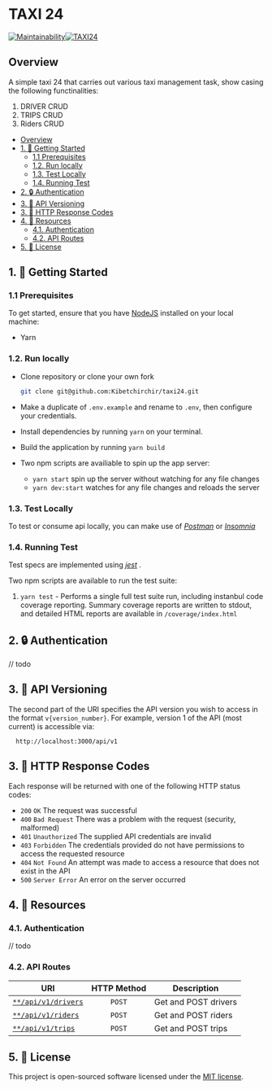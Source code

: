 # TAXI 24
[![Maintainability](https://api.codeclimate.com/v1/badges/fd9ddb7607378ee27d05/maintainability)](https://codeclimate.com/github/Kibetchirchir/taxi24/maintainability)[![TAXI24](https://circleci.com/github/Kibetchirchir/taxi24.svg?style=svg)](https://circleci.com/github/Kibetchirchir/taxi24)

## Overview

A simple taxi 24 that carries out various taxi management task, show casing the following functinalities:

1. DRIVER CRUD
2. TRIPS CRUD
3. Riders CRUD

<!-- TOC depthFrom:2 -->

- [Overview](#overview)
- [1. :rocket: Getting Started](#1-rocket-getting-started)
  - [1.1 Prerequisites](#11-prerequisites)
  - [1.2. Run locally](#12-run-locally)
  - [1.3. Test Locally](#13-test-locally)
  - [1.4. Running Test](#14-running-test)
- [2. :lock: Authentication](#2-lock-authentication)
- [3. :bookmark: API Versioning](#3-bookmark-api-versioning)
- [3. :green_heart: HTTP Response Codes](#3-green_heart-http-response-codes)
- [4. :bookmark: Resources](#4-bookmark-resources)
  - [4.1. Authentication](#41-authentication)
  - [4.2. API Routes](#42-api-routes)
- [5. :pencil: License](#5-pencil-license)

<!-- /TOC -->

## 1. :rocket: Getting Started

### 1.1 Prerequisites

To get started, ensure that you have [NodeJS](https://nodejs.org/en/download/) installed on your local machine:
- Yarn 

### 1.2. Run locally

- Clone repository or clone your own fork

  ```bash
  git clone git@github.com:Kibetchirchir/taxi24.git
  ```

- Make a duplicate of `.env.example` and rename to `.env`, then configure your credentials.
- Install dependencies by running `yarn` on your terminal.
- Build the application by running `yarn build`
- Two npm scripts are availiable to spin up the app server:
  - `yarn start` spin up the server without watching for any file changes
  - `yarn dev:start` watches for any file changes and reloads the server

### 1.3. Test Locally

To test or consume api locally, you can make use of [_Postman_](https://www.getpostman.com) or [_Insomnia_](https://insomnia.rest/download/)

### 1.4. Running Test

Test specs are implemented using [_jest_](https://jestjs.io) .

Two npm scripts are available to run the test suite:

1. `yarn test` - Performs a single full test suite run, including instanbul code coverage reporting. Summary coverage reports are written to stdout, and detailed HTML reports are available in `/coverage/index.html`

## 2. :lock: Authentication

// todo

## 3. :bookmark: API Versioning

The second part of the URI specifies the API version you wish to access in the format `v{version_number}`.
For example, version 1 of the API (most current) is accessible via:

```http
  http://localhost:3000/api/v1
```

## 3. :green_heart: HTTP Response Codes

Each response will be returned with one of the following HTTP status codes:

- `200` `OK` The request was successful
- `400` `Bad Request` There was a problem with the request (security, malformed)
- `401` `Unauthorized` The supplied API credentials are invalid
- `403` `Forbidden` The credentials provided do not have permissions to access the requested resource
- `404` `Not Found` An attempt was made to access a resource that does not exist in the API
- `500` `Server Error` An error on the server occurred

## 4. :bookmark: Resources

### 4.1. Authentication

// todo

### 4.2. API Routes

| URI                                                           | HTTP Method | Description              |
| ------------------------------------------------------------- | :---------: | ------------------------ |
| [<code>**/api/v1/drivers](/docs/POST_thumbnail.md) |   `POST`    | Get and POST drivers |
| [<code>**/api/v1/riders](/docs/POST_jsonpatch.md) |   `POST`    | Get and POST riders     |
| [<code>**/api/v1/trips](/docs/POST_jsonpatch.md) |   `POST`    | Get and POST trips     |

## 5. :pencil: License

This project is open-sourced software licensed under the [MIT license](https://opensource.org/licenses/MIT).



